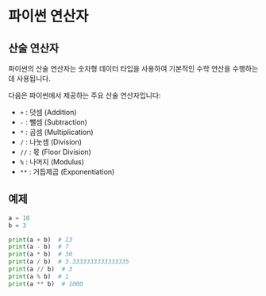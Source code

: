 # 파이썬 연산자

## 산술 연산자

파이썬의 산술 연산자는 숫자형 데이터 타입을 사용하여 기본적인 수학 연산을 수행하는 데 사용됩니다. 

다음은 파이썬에서 제공하는 주요 산술 연산자입니다:

- `+` : 덧셈 (Addition)
- `-` : 뺄셈 (Subtraction)
- `*` : 곱셈 (Multiplication)
- `/` : 나눗셈 (Division)
- `//` : 몫 (Floor Division)
- `%` : 나머지 (Modulus)
- `**` : 거듭제곱 (Exponentiation)

## 예제

```python
a = 10
b = 3

print(a + b)  # 13
print(a - b)  # 7
print(a * b)  # 30
print(a / b)  # 3.3333333333333335
print(a // b)  # 3
print(a % b)  # 1
print(a ** b)  # 1000
```
